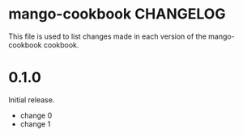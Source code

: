 # mango-cookbook CHANGELOG

This file is used to list changes made in each version of the mango-cookbook cookbook.

# 0.1.0

Initial release.

- change 0
- change 1

